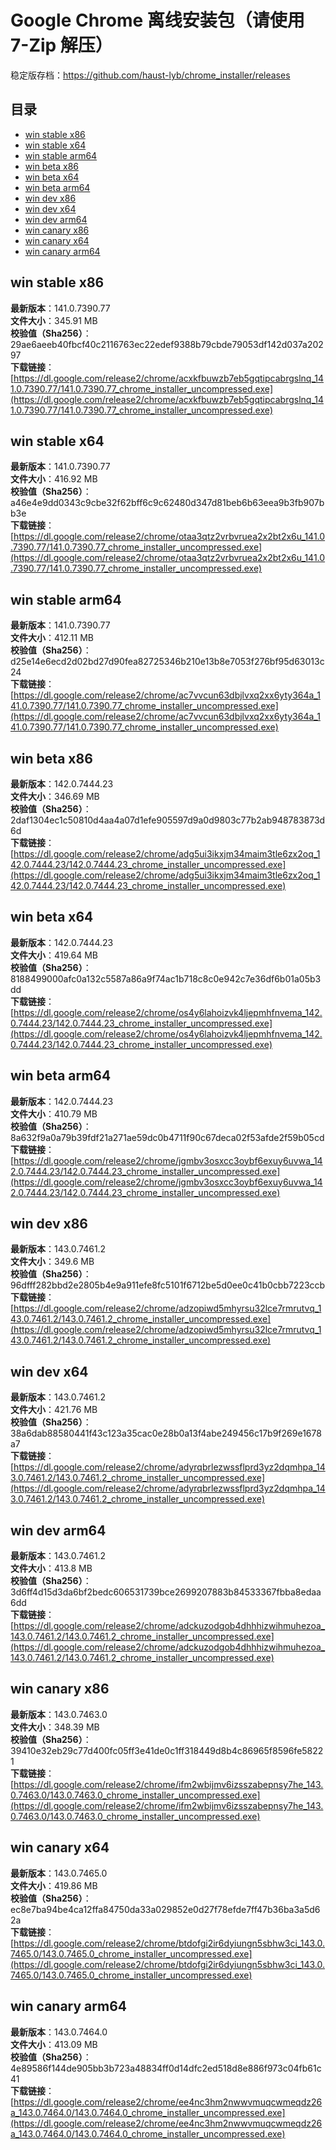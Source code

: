 # Google Chrome 离线安装包（请使用 7-Zip 解压）
稳定版存档：<https://github.com/haust-lyb/chrome_installer/releases>

## 目录
* [win stable x86](https://github.com/haust-lyb/chrome_installer?tab=readme-ov-file#win-stable-x86)
* [win stable x64](https://github.com/haust-lyb/chrome_installer?tab=readme-ov-file#win-stable-x64)
* [win stable arm64](https://github.com/haust-lyb/chrome_installer?tab=readme-ov-file#win-stable-arm64)
* [win beta x86](https://github.com/haust-lyb/chrome_installer?tab=readme-ov-file#win-beta-x86)
* [win beta x64](https://github.com/haust-lyb/chrome_installer?tab=readme-ov-file#win-beta-x64)
* [win beta arm64](https://github.com/haust-lyb/chrome_installer?tab=readme-ov-file#win-beta-arm64)
* [win dev x86](https://github.com/haust-lyb/chrome_installer?tab=readme-ov-file#win-dev-x86)
* [win dev x64](https://github.com/haust-lyb/chrome_installer?tab=readme-ov-file#win-dev-x64)
* [win dev arm64](https://github.com/haust-lyb/chrome_installer?tab=readme-ov-file#win-dev-arm64)
* [win canary x86](https://github.com/haust-lyb/chrome_installer?tab=readme-ov-file#win-canary-x86)
* [win canary x64](https://github.com/haust-lyb/chrome_installer?tab=readme-ov-file#win-canary-x64)
* [win canary arm64](https://github.com/haust-lyb/chrome_installer?tab=readme-ov-file#win-canary-arm64)

## win stable x86
**最新版本**：141.0.7390.77  
**文件大小**：345.91 MB  
**校验值（Sha256）**：29ae6aeeb40fbcf40c2116763ec22edef9388b79cbde79053df142d037a20297  
**下载链接**：[https://dl.google.com/release2/chrome/acxkfbuwzb7eb5gqtipcabrgslnq_141.0.7390.77/141.0.7390.77_chrome_installer_uncompressed.exe](https://dl.google.com/release2/chrome/acxkfbuwzb7eb5gqtipcabrgslnq_141.0.7390.77/141.0.7390.77_chrome_installer_uncompressed.exe)  

## win stable x64
**最新版本**：141.0.7390.77  
**文件大小**：416.92 MB  
**校验值（Sha256）**：a46e4e9dd0343c9cbe32f62bff6c9c62480d347d81beb6b63eea9b3fb907bb3e  
**下载链接**：[https://dl.google.com/release2/chrome/otaa3qtz2vrbvruea2x2bt2x6u_141.0.7390.77/141.0.7390.77_chrome_installer_uncompressed.exe](https://dl.google.com/release2/chrome/otaa3qtz2vrbvruea2x2bt2x6u_141.0.7390.77/141.0.7390.77_chrome_installer_uncompressed.exe)  

## win stable arm64
**最新版本**：141.0.7390.77  
**文件大小**：412.11 MB  
**校验值（Sha256）**：d25e14e6ecd2d02bd27d90fea82725346b210e13b8e7053f276bf95d63013c24  
**下载链接**：[https://dl.google.com/release2/chrome/ac7vvcun63dbjlvxq2xx6yty364a_141.0.7390.77/141.0.7390.77_chrome_installer_uncompressed.exe](https://dl.google.com/release2/chrome/ac7vvcun63dbjlvxq2xx6yty364a_141.0.7390.77/141.0.7390.77_chrome_installer_uncompressed.exe)  

## win beta x86
**最新版本**：142.0.7444.23  
**文件大小**：346.69 MB  
**校验值（Sha256）**：2daf1304ec1c50810d4aa4a07d1efe905597d9a0d9803c77b2ab948783873d6d  
**下载链接**：[https://dl.google.com/release2/chrome/adg5ui3ikxjm34maim3tle6zx2oq_142.0.7444.23/142.0.7444.23_chrome_installer_uncompressed.exe](https://dl.google.com/release2/chrome/adg5ui3ikxjm34maim3tle6zx2oq_142.0.7444.23/142.0.7444.23_chrome_installer_uncompressed.exe)  

## win beta x64
**最新版本**：142.0.7444.23  
**文件大小**：419.64 MB  
**校验值（Sha256）**：8188499000afc0a132c5587a86a9f74ac1b718c8c0e942c7e36df6b01a05b3dd  
**下载链接**：[https://dl.google.com/release2/chrome/os4y6lahoizvk4ljepmhfnvema_142.0.7444.23/142.0.7444.23_chrome_installer_uncompressed.exe](https://dl.google.com/release2/chrome/os4y6lahoizvk4ljepmhfnvema_142.0.7444.23/142.0.7444.23_chrome_installer_uncompressed.exe)  

## win beta arm64
**最新版本**：142.0.7444.23  
**文件大小**：410.79 MB  
**校验值（Sha256）**：8a632f9a0a79b39fdf21a271ae59dc0b4711f90c67deca02f53afde2f59b05cd  
**下载链接**：[https://dl.google.com/release2/chrome/jgmbv3osxcc3oybf6exuy6uvwa_142.0.7444.23/142.0.7444.23_chrome_installer_uncompressed.exe](https://dl.google.com/release2/chrome/jgmbv3osxcc3oybf6exuy6uvwa_142.0.7444.23/142.0.7444.23_chrome_installer_uncompressed.exe)  

## win dev x86
**最新版本**：143.0.7461.2  
**文件大小**：349.6 MB  
**校验值（Sha256）**：96dfff282bbd2e2805b4e9a911efe8fc5101f6712be5d0ee0c41b0cbb7223ccb  
**下载链接**：[https://dl.google.com/release2/chrome/adzopiwd5mhyrsu32lce7rmrutvq_143.0.7461.2/143.0.7461.2_chrome_installer_uncompressed.exe](https://dl.google.com/release2/chrome/adzopiwd5mhyrsu32lce7rmrutvq_143.0.7461.2/143.0.7461.2_chrome_installer_uncompressed.exe)  

## win dev x64
**最新版本**：143.0.7461.2  
**文件大小**：421.76 MB  
**校验值（Sha256）**：38a6dab88580441f43c123a35cac0e28b0a13f4abe249456c17b9f269e1678a7  
**下载链接**：[https://dl.google.com/release2/chrome/adyrqbrlezwssflprd3yz2dqmhpa_143.0.7461.2/143.0.7461.2_chrome_installer_uncompressed.exe](https://dl.google.com/release2/chrome/adyrqbrlezwssflprd3yz2dqmhpa_143.0.7461.2/143.0.7461.2_chrome_installer_uncompressed.exe)  

## win dev arm64
**最新版本**：143.0.7461.2  
**文件大小**：413.8 MB  
**校验值（Sha256）**：3d6ff4d15d3da6bf2bedc606531739bce2699207883b84533367fbba8edaa6dd  
**下载链接**：[https://dl.google.com/release2/chrome/adckuzodgob4dhhhizwihmuhezoa_143.0.7461.2/143.0.7461.2_chrome_installer_uncompressed.exe](https://dl.google.com/release2/chrome/adckuzodgob4dhhhizwihmuhezoa_143.0.7461.2/143.0.7461.2_chrome_installer_uncompressed.exe)  

## win canary x86
**最新版本**：143.0.7463.0  
**文件大小**：348.39 MB  
**校验值（Sha256）**：39410e32eb29c77d400fc05ff3e41de0c1ff318449d8b4c86965f8596fe58221  
**下载链接**：[https://dl.google.com/release2/chrome/ifm2wbijmv6izsszabepnsy7he_143.0.7463.0/143.0.7463.0_chrome_installer_uncompressed.exe](https://dl.google.com/release2/chrome/ifm2wbijmv6izsszabepnsy7he_143.0.7463.0/143.0.7463.0_chrome_installer_uncompressed.exe)  

## win canary x64
**最新版本**：143.0.7465.0  
**文件大小**：419.86 MB  
**校验值（Sha256）**：ec8e7ba94be4ca12ffa84750da33a029852e0d27f78efde7ff47b36ba3a5d62a  
**下载链接**：[https://dl.google.com/release2/chrome/btdofgi2ir6dyiungn5sbhw3ci_143.0.7465.0/143.0.7465.0_chrome_installer_uncompressed.exe](https://dl.google.com/release2/chrome/btdofgi2ir6dyiungn5sbhw3ci_143.0.7465.0/143.0.7465.0_chrome_installer_uncompressed.exe)  

## win canary arm64
**最新版本**：143.0.7464.0  
**文件大小**：413.09 MB  
**校验值（Sha256）**：4e89586f144de905bb3b723a48834ff0d14dfc2ed518d8e886f973c04fb61c41  
**下载链接**：[https://dl.google.com/release2/chrome/ee4nc3hm2nwwvmuqcwmeqdz26a_143.0.7464.0/143.0.7464.0_chrome_installer_uncompressed.exe](https://dl.google.com/release2/chrome/ee4nc3hm2nwwvmuqcwmeqdz26a_143.0.7464.0/143.0.7464.0_chrome_installer_uncompressed.exe)  

